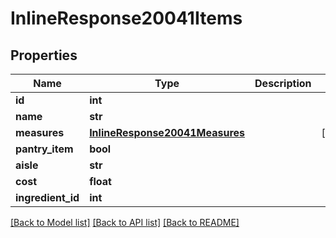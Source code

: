 # InlineResponse20041Items

## Properties
Name | Type | Description | Notes
------------ | ------------- | ------------- | -------------
**id** | **int** |  | 
**name** | **str** |  | 
**measures** | [**InlineResponse20041Measures**](InlineResponse20041Measures.md) |  | [optional] 
**pantry_item** | **bool** |  | 
**aisle** | **str** |  | 
**cost** | **float** |  | 
**ingredient_id** | **int** |  | 

[[Back to Model list]](../README.md#documentation-for-models) [[Back to API list]](../README.md#documentation-for-api-endpoints) [[Back to README]](../README.md)


